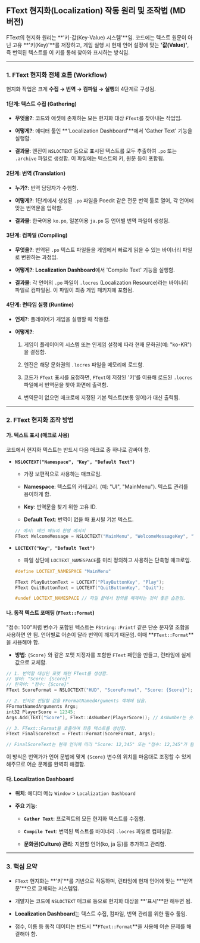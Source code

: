 ## FText 현지화(Localization) 작동 원리 및 조작법 (MD 버전)

FText의 현지화 원리는 **'키-값(Key-Value) 시스템'**임. 코드에는 텍스트 원문이 아닌 고유 **'키(Key)'**를 저장하고, 게임 실행 시 현재 언어 설정에 맞는 **'값(Value)'**, 즉 번역된 텍스트를 이 키를 통해 찾아와 표시하는 방식임.

---

### 1. FText 현지화 전체 흐름 (Workflow)

현지화 작업은 크게 **수집 → 번역 → 컴파일 → 실행**의 4단계로 구성됨.

#### **1단계: 텍스트 수집 (Gathering)**

- **무엇을?**: 코드와 애셋에 존재하는 모든 현지화 대상 `FText`를 찾아내는 작업임.
    
- **어떻게?**: 에디터 툴인 **'Localization Dashboard'**에서 'Gather Text' 기능을 실행함.
    
- **결과물**: 엔진이 `NSLOCTEXT` 등으로 표시된 텍스트를 모두 추출하여 `.po` 또는 `.archive` 파일로 생성함. 이 파일에는 텍스트의 키, 원문 등이 포함됨.
    

#### **2단계: 번역 (Translation)**

- **누가?**: 번역 담당자가 수행함.
    
- **어떻게?**: 1단계에서 생성된 `.po` 파일을 Poedit 같은 전문 번역 툴로 열어, 각 언어에 맞는 번역문을 입력함.
    
- **결과물**: 한국어용 `ko.po`, 일본어용 `ja.po` 등 언어별 번역 파일이 생성됨.
    

#### **3단계: 컴파일 (Compiling)**

- **무엇을?**: 번역된 `.po` 텍스트 파일들을 게임에서 빠르게 읽을 수 있는 바이너리 파일로 변환하는 과정임.
    
- **어떻게?**: **Localization Dashboard**에서 'Compile Text' 기능을 실행함.
    
- **결과물**: 각 언어의 `.po` 파일이 `.locres` (Localization Resource)라는 바이너리 파일로 컴파일됨. 이 파일이 최종 게임 패키지에 포함됨.
    

#### **4단계: 런타임 실행 (Runtime)**

- **언제?**: 플레이어가 게임을 실행할 때 작동함.
    
- **어떻게?**:
    
    1. 게임이 플레이어의 시스템 또는 인게임 설정에 따라 현재 문화권(예: "ko-KR")을 결정함.
        
    2. 엔진은 해당 문화권의 `.locres` 파일을 메모리에 로드함.
        
    3. 코드가 `FText` 표시를 요청하면, `FText`에 저장된 '키'를 이용해 로드된 `.locres` 파일에서 번역문을 찾아 화면에 출력함.
        
    4. 번역문이 없으면 매크로에 지정된 기본 텍스트(보통 영어)가 대신 출력됨.
        

---

### 2. FText 현지화 조작 방법

#### 가. 텍스트 표시 (매크로 사용)

코드에서 현지화 텍스트는 반드시 다음 매크로 중 하나로 감싸야 함.

- **`NSLOCTEXT("Namespace", "Key", "Default Text")`**
    
    - 가장 보편적으로 사용하는 매크로임.
        
    - **Namespace**: 텍스트의 카테고리. (예: "UI", "MainMenu"). 텍스트 관리를 용이하게 함.
        
    - **Key**: 번역문을 찾기 위한 고유 ID.
        
    - **Default Text**: 번역이 없을 때 표시될 기본 텍스트.
        
    ```cpp
    // 예시: 메인 메뉴의 환영 메시지
    FText WelcomeMessage = NSLOCTEXT("MainMenu", "WelcomeMessageKey", "Welcome to My Awesome Game!");
    ```
    
- **`LOCTEXT("Key", "Default Text")`**
    
    - 파일 상단에 `LOCTEXT_NAMESPACE`를 미리 정의하고 사용하는 단축형 매크로임.
        
    ```cpp
    #define LOCTEXT_NAMESPACE "MainMenu"
    
    FText PlayButtonText = LOCTEXT("PlayButtonKey", "Play");
    FText QuitButtonText = LOCTEXT("QuitButtonKey", "Quit");
    
    #undef LOCTEXT_NAMESPACE // 파일 끝에서 정의를 해제하는 것이 좋은 습관임.
    ```
    

#### 나. 동적 텍스트 포매팅 (`FText::Format`)

"점수: 100"처럼 변수가 포함된 텍스트는 `FString::Printf` 같은 단순 문자열 조합을 사용하면 안 됨. 언어별로 어순이 달라 번역이 깨지기 때문임. 이때 **`FText::Format`**을 사용해야 함.

- **방법**: `{Score}` 와 같은 포맷 지정자를 포함한 `FText` 패턴을 만들고, 런타임에 실제 값으로 교체함.
    
```cpp
// 1. 번역할 대상인 포맷 패턴 FText를 생성함.
// 영어: "Score: {Score}"
// 한국어: "점수: {Score}"
FText ScoreFormat = NSLOCTEXT("HUD", "ScoreFormat", "Score: {Score}");

// 2. 인자로 전달할 값을 FFormatNamedArguments 객체에 담음.
FFormatNamedArguments Args;
int32 PlayerScore = 12345;
Args.Add(TEXT("Score"), FText::AsNumber(PlayerScore)); // AsNumber는 숫자를 문화권에 맞게 변환함 (12,345)

// 3. FText::Format을 호출하여 최종 텍스트를 생성함.
FText FinalScoreText = FText::Format(ScoreFormat, Args);

// FinalScoreText는 현재 언어에 따라 "Score: 12,345" 또는 "점수: 12,345"가 됨.
```

이 방식은 번역가가 언어 문법에 맞게 `{Score}` 변수의 위치를 마음대로 조정할 수 있게 해주므로 어순 문제를 완벽히 해결함.

#### 다. Localization Dashboard

- **위치**: 에디터 메뉴 `Window` > `Localization Dashboard`
    
- **주요 기능**:
    
    - **`Gather Text`**: 프로젝트의 모든 현지화 텍스트를 수집함.
        
    - **`Compile Text`**: 번역된 텍스트를 바이너리 `.locres` 파일로 컴파일함.
        
    - **문화권(Culture) 관리**: 지원할 언어(ko, ja 등)를 추가하고 관리함.
        

---

### 3. 핵심 요약

- `FText` 현지화는 **'키'**를 기반으로 작동하며, 런타임에 현재 언어에 맞는 **'번역문'**으로 교체되는 시스템임.
    
- 개발자는 코드에 `NSLOCTEXT` 매크로 등으로 현지화 대상을 **'표시'**만 해두면 됨.
    
- **Localization Dashboard**는 텍스트 수집, 컴파일, 번역 관리를 위한 필수 툴임.
    
- 점수, 이름 등 동적 데이터는 반드시 **`FText::Format`**을 사용해 어순 문제를 해결해야 함.